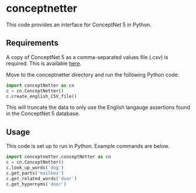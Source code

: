 
# conceptnetter

This code provides an interface for ConceptNet 5 in Python.

## Requirements

A copy of ConceptNet 5 as a comma-separated values file (.csv) is required. This is available [here](http://conceptnet5.media.mit.edu/downloads/current/conceptnet5_flat_csv_5.4.tar.bz2).

Move to the conceptnetter directory and run the following Python code:

```python
import conceptNetter as cn
c = cn.ConceptNetter()
c.create_english_CSV_file()
```

This will truncate the data to only use the English langauge assertions found in the ConceptNet 5 database.

## Usage

This code is set up to run in Python. Example commands are below.

```python
import conceptnetter.conceptNetter as cn
c = cn.ConceptNetter()
c.look_up_words('dog')
c.get_parts('mailbox')
c.get_related_words('door')
c.get_hypernyms('door')
```

